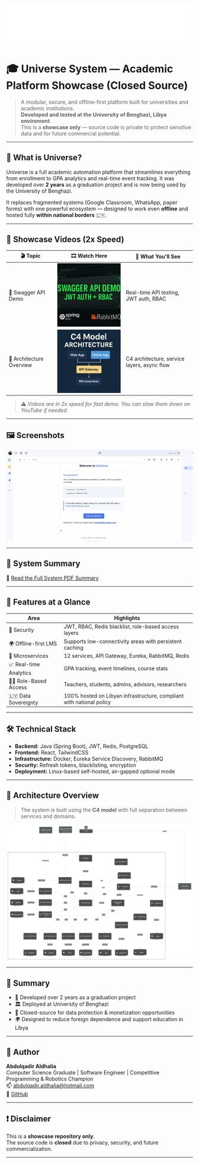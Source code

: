 <p align="center">
  <img src="media/universe-logo.png" alt="UNIVERSE Logo" width="500"/>
</p>

# 🎓 Universe System — Academic Platform Showcase (Closed Source)

> A modular, secure, and offline-first platform built for universities and academic institutions.  
> **Developed and tested at the University of Benghazi, Libya enviroment**.  
> This is a **showcase only** — source code is private to protect sensitive data and for future commercial potential.

---

## 🧠 What is Universe?

Universe is a full academic automation platform that streamlines everything from enrollment to GPA analytics and real-time event tracking. It was developed over **2 years** as a graduation project and is now being used by the University of Benghazi.

It replaces fragmented systems (Google Classroom, WhatsApp, paper forms) with one powerful ecosystem — designed to work even **offline** and hosted fully **within national borders** 🇱🇾.

---

## 🎥 Showcase Videos (2x Speed)

| 🎬 Topic               | 🎞️ Watch Here | 📌 What You'll See                                |
|------------------------|----------------|---------------------------------------------------|
| 🧪 Swagger API Demo    | <a href="https://youtu.be/IWxUstwvTEk" target="_blank"><img src="media/swagger-thumbnail.png" width="320"/></a> | Real-time API testing, JWT auth, RBAC             |
| 🧠 Architecture Overview | <a href="https://youtu.be/vVDmVi2smUM?si=34-at-fu9_g35baf" target="_blank"><img src="media/architecture-thumbnail.png" width="320"/></a> | C4 architecture, service layers, async flow       |

> ⚠️ *Videos are in 2x speed for fast demo. You can slow them down on YouTube if needed.*

---

## 🖼️ Screenshots

![UI Screenshots (GIF)](media/platform-ui-prototype.gif)

---

## 📖 System Summary

📄 [Read the Full System PDF Summary](docs/universe-system-summary.pdf)

---

## 🚀 Features at a Glance

| Area                     | Highlights                                                                 |
|--------------------------|---------------------------------------------------------------------------|
| 🔐 Security              | JWT, RBAC, Redis blacklist, role-based access layers                      |
| 🌍 Offline-first LMS     | Supports low-connectivity areas with persistent caching                   |
| 🧩 Microservices         | 12 services, API Gateway, Eureka, RabbitMQ, Redis                          |
| 📈 Real-time Analytics   | GPA tracking, event timelines, course stats                               |
| 👩‍🏫 Role-Based Access   | Teachers, students, admins, advisors, researchers                          |
| 🇱🇾 Data Sovereignty     | 100% hosted on Libyan infrastructure, compliant with national policy       |

---

## 🛠️ Technical Stack

- **Backend:** Java (Spring Boot), JWT, Redis, PostgreSQL  
- **Frontend:** React, TailwindCSS  
- **Infrastructure:** Docker, Eureka Service Discovery, RabbitMQ  
- **Security:** Refresh tokens, blacklisting, encryption  
- **Deployment:** Linux-based self-hosted, air-gapped optional mode

---

## 🧭 Architecture Overview

> The system is built using the **C4 model** with full separation between services and domains.

![System Architecture](media/universe-architecture.png)

---

## 📄 Summary

- 🧠 Developed over 2 years as a graduation project  
- 🏛️ Deployed at University of Benghazi  
- 🔐 Closed-source for data protection & monetization opportunities  
- 🌍 Designed to reduce foreign dependence and support education in Libya  

---

## 👤 Author

**Abdulqadir Aldhalia**  
Computer Science Graduate | Software Engineer | Competitive Programming & Robotics Champion  
📫 [abdulqadir.aldhalia@hotmail.com](mailto:abdulqadir.aldhalia@hotmail.com)  
🔗 [GitHub](https://github.com/Abdulqadir-Aldhalia)

---

## ❗ Disclaimer

This is a **showcase repository only**.  
The source code is **closed** due to privacy, security, and future commercialization.

---
